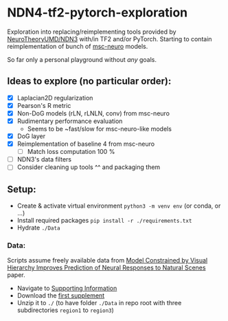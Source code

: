 # NDN4-tf2-pytorch-exploration
Exploration into replacing/reimplementing tools provided by [NeuroTheoryUMD/NDN3](https://github.com/NeuroTheoryUMD/NDN3) with/in TF2 and/or PyTorch. Starting to contain reimplementation of bunch of [msc-neuro](https://github.com/petrroll/msc-neuro/) models.

So far only a personal playground without _any_ goals. 

## Ideas to explore (no particular order): 
- [x] Laplacian2D regularization
- [x] Pearson's R metric 
- [x] Non-DoG models (rLN, rLNLN, conv) from msc-neuro
- [x] Rudimentary performance evaluation
  - Seems to be ~fast/slow for msc-neuro-like models
- [x] DoG layer
- [x] Reimplementation of baseline 4 from msc-neuro
  - [ ] Match loss computation 100 %
- [ ] NDN3's data filters
- [ ] Consider cleaning up tools ^^ and packaging them

## Setup: 
- Create & activate virtual environment `python3 -m venv env` (or conda, or ...)
- Install required packages `pip install -r ./requirements.txt`
- Hydrate `./Data`

### Data:
Scripts assume freely available data from [Model Constrained by Visual Hierarchy Improves Prediction of Neural Responses to Natural Scenes](https://journals.plos.org/ploscompbiol/article?id=10.1371/journal.pcbi.1004927) paper.
- Navigate to [Supporting Information](https://journals.plos.org/ploscompbiol/article?id=10.1371/journal.pcbi.1004927#sec018)
- Download the [first supplement](https://journals.plos.org/ploscompbiol/article/file?type=supplementary&id=info:doi/10.1371/journal.pcbi.1004927.s001)
- Unzip it to `./` (to have folder `./Data` in repo root with three subdirectories `region1` to `region3`)